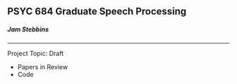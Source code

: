 ## PSYC 684 Graduate Speech Processing

##### Jam Stebbins

---

Project Topic: Draft

* Papers in Review
* Code
